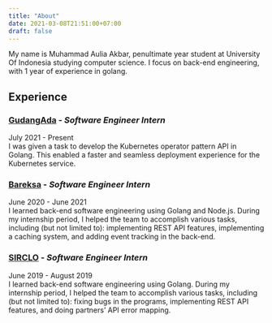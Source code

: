 ```yaml
---
title: "About"
date: 2021-03-08T21:51:00+07:00
draft: false
---
```


My name is Muhammad Aulia Akbar, penultimate year student at University Of Indonesia studying computer science.
I focus on back-end engineering, with 1 year of experience in golang.

## Experience

### **[GudangAda](https://gudangada.com)** - *Software Engineer Intern*

July 2021 - Present\
I was given a task to develop the Kubernetes operator pattern API in Golang. This enabled a faster and seamless deployment experience for the Kubernetes service.

### **[Bareksa](https://bareksa.com)** - *Software Engineer Intern*

June 2020 - June 2021\
I learned back-end software engineering using Golang and Node.js. During my internship period, I helped the team to accomplish various tasks, including (but not limited to): implementing REST API features, implementing a caching system, and adding event tracking in the back-end.

### **[SIRCLO](https://sirclo.com)** - *Software Engineer Intern*

June 2019 - August 2019\
I learned back-end software engineering using Golang. During my internship period, I helped the team to accomplish various tasks, including (but not limited to): fixing bugs in the programs, implementing REST API features, and doing partners’ API error mapping.
